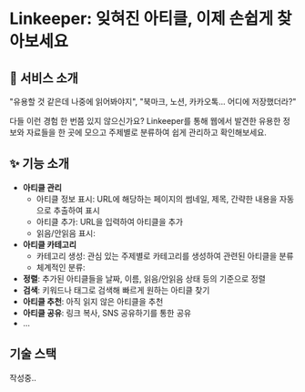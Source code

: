 # Linkeeper: 잊혀진 아티클, 이제 손쉽게 찾아보세요

## 📢 서비스 소개

"유용할 것 같은데 나중에 읽어봐야지", "북마크, 노션, 카카오톡... 어디에 저장했더라?"

다들 이런 경험 한 번쯤 있지 않으신가요? Linkeeper를 통해 웹에서 발견한 유용한 정보와 자료들을 한 곳에 모으고 주제별로 분류하여 쉽게 관리하고 확인해보세요.

## ✨ 기능 소개

- **아티클 관리**
  - 아티클 정보 표시: URL에 해당하는 페이지의 썸네일, 제목, 간략한 내용을 자동으로 추출하여 표시
  - 아티클 추가: URL을 입력하여 아티클을 추가
  - 읽음/안읽음 표시: 
- **아티클 카테고리**
  - 카테고리 생성: 관심 있는 주제별로 카테고리를 생성하여 관련된 아티클을 분류
  - 체계적인 분류: 
- **정렬**: 추가된 아티클들을 날짜, 이름, 읽음/안읽음 상태 등의 기준으로 정렬
- **검색**: 키워드나 태그로 검색해 빠르게 원하는 아티클 찾기
- **아티클 추천**: 아직 읽지 않은 아티클을 추천
- **아티클 공유**: 링크 복사, SNS 공유하기를 통한 공유
- ...

## 기술 스택

작성중..
